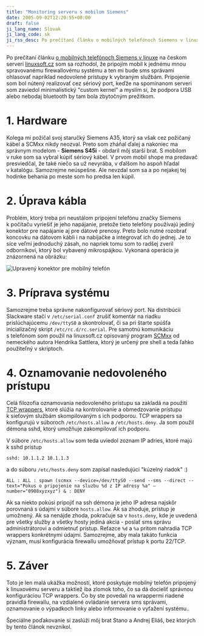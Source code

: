 ```yaml
---
title: "Monitoring serveru s mobilom Siemens"
date: 2005-09-02T12:20:55+00:00
draft: false
ji_lang_name: Slovak
ji_lang_code: sk
ji_rss_desc: Po prečítaní článku o mobilných telefónoch Siemens v linuxe na českom serveri linuxsoft.cz som sa rozhodol, že pripojím mobil k jednému mnou spravovanému firewallovému systému a ten mi bude sms správami ohlasovať napríklad nedovolené prístupy k vybraným službám.
---
```


Po prečítaní článku [o mobilných telefónoch Siemens v linuxe][1] na českom serveri [linuxsoft.cz][2] som sa rozhodol, že pripojím mobil k jednému mnou spravovanému firewallovému systému a ten mi bude sms správami ohlasovať napríklad nedovolené prístupy k vybraným službám. 
Pripojenie som bol nútený realizovať cez sériový port, keďže na spomínanom serveri som zaviedol minimalistický "custom kernel" a myslím si, že podpora USB alebo nebodaj bluetooth by tam bola zbytočným prežitkom.

# 1. Hardware

Kolega mi požičal svoj staručký Siemens A35, ktorý sa však cez požičaný kábel a SCMxx nikdy neozval. 
Preto som zháňal ďalej a nakoniec ma správnym modelom - **Siemens S45i** - obdaril môj starší brat. 
S mobilom v ruke som sa vybral kúpiť sériový kábel. 
V prvom mobil shope ma predavač presviedčal, že také niečo sa už nevyrába, v ďalšom ho aspoň hľadal v katalógu. 
Samozrejme neúspešne. 
Ale nevzdal som sa a po nejakej tej hodinke behania po meste som ho predsa len kúpil.

# 2. Úprava kábla
Problém, ktorý treba pri neustálom pripojení telefónu značky Siemens k počítaču vyriešiť je jeho napájanie, pretože tieto telefóny používajú jediný konektor pre napájanie aj pre dátové prenosy. 
Preto bolo nutné rozobrať koncovku na dátovom kábli i na nabíjačke a integrovať ich do jednej. 
Je to síce veľmi jednoduchý zásah, no napriek tomu som to radšej zveril odborníkovi, ktorý bol vybavený mikrospájkou. 
Vykonaná operácia je znázornená na obrázku:

![Upravený konektor pre mobilný telefón](siemens.jpg)

# 3. Príprava systému

Samozrejme treba správne nakonfigurovať sériový port. 
Na distribúcii Slackware stačí v `/etc/serial.conf` zrušiť komentár na riadku prislúchajúcemu `/dev/ttyS0` a skontrolovať, či sa pri štarte spúšťa inicializačný skript `/etc/rc.d/rc.serial`. 
Pre samotnú komunikáciu s telefónom som použil na linuxsoft.cz opisovaný program [SCMxx][3] od nemeckého autora Hendrika Sattlera, ktorý je určený pre shell a teda ľahko použiteľný v skriptoch.

# 4. Oznamovanie nedovoleného prístupu

Celá filozofia oznamovania nedovoleného prístupu sa zakladá na použití [TCP wrappers][4], ktoré slúžia na kontrolovanie a obmedzovanie prístupu k sieťovým službám skompilovaným s ich podporou. 
TCP wrappers sa konfigurujú v súboroch `/etc/hosts.allow` a `/etc/hosts.deny`. Ja som použil démona sshd, ktorý umožňuje zakompilovať ich podporu.

V súbore `/etc/hosts.allow` som teda uviedol zoznam IP adries, ktoré majú k sshd prístup

```
sshd: 10.1.1.2 10.1.1.3
```

a do súboru `/etc/hosts.deny` som zapísal nasledujúci "kúzelný riadok" :)

```
ALL : ALL : spawn (scmxx --device=/dev/ttyS0 --send --sms --direct --text="Pokus o pripojenie na sluzbu %d z IP adresy %a" –number="0908xyzxyz") & : DENY
```

Ak sa niekto pokúsi pripojiť na ssh démona je jeho IP adresa najskôr porovnaná s údajmi v súbore `hosts.allow`. 
Ak sa zhoduje, prístup je umožnený. 
Ak sa nenájde zhoda, pokračuje sa v `hosts.deny`, kde je uvedená pre všetky služby a všetky hosty jediná akcia - poslať sms správu administrátorovi a odmietnuť prístup. 
Reťazce `%d` a `%a` pritom nahradia TCP wrappers konkrétnymi údajmi. 
Samozrejme, aby mala takáto funkcia význam, musí konfigurácia firewallu umožňovať prístup k portu 22/TCP.

# 5. Záver

Toto je len malá ukážka možností, ktoré poskytuje mobilný telefón pripojený k linuxovému serveru a taktiež iba zlomok toho, čo sa dá docieliť správnou konfiguráciou TCP wrappers. 
Čo by ste povedali na wrappermi riadené pravidlá firewallu, na vzdialené ovládanie servera sms správami, oznamovanie o výpadkoch linky alebo informovanie o vyťažení systému..

Špeciálne poďakovanie si zaslúži môj brat Stano a Andrej Eliáš, bez ktorých by tento článok nevznikol.

[1]: http://archiv.linuxsoft.cz/article.php?id_article=857
[2]: http://www.linuxsoft.cz
[3]: http://www.hendrik-sattler.de/scmxx/
[4]: https://en.wikipedia.org/wiki/TCP_Wrapper